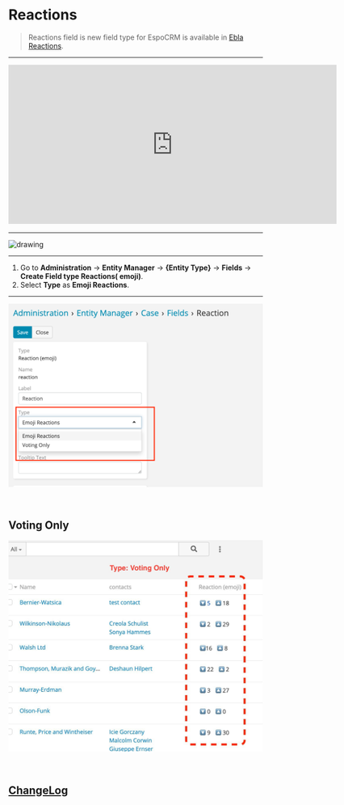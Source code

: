 # Reactions  <a href="https://www.eblasoft.com.tr/espocrm-extension-page/espocrm-ebla-reactions" target="_blank" id="ext-version" data-id="636ce5a5c0c107e82"></a>

> Reactions field is new field type for EspoCRM is available
> in [Ebla Reactions](https://www.eblasoft.com.tr/espocrm-extension-page/reactions).

---

<iframe width="650" height="315" src="https://www.youtube.com/embed/wvykIHG2Vxs" frameborder="0" allow="accelerometer; autoplay; clipboard-write; encrypted-media; gyroscope; picture-in-picture" allowfullscreen></iframe>

---

<img src="https://eblasoft.github.io/documentation/_static/images/espocrm-extensions/reactions/reactions.png" alt="drawing" style="width:200px;"/>

---

1. Go to **Administration** -> **Entity Manager** -> **{Entity Type}** -> **Fields** -> **Create Field type Reactions(
   emoji)**.
2. Select **Type** as **Emoji Reactions**.

---

![Reactions](../../_static/images/espocrm-extensions/reactions/reactions-op.png)

<br>

## Voting Only

![Voting Only](../../_static/images/espocrm-extensions/reactions/voting-only.png)

<br>

## <font color=gray> [ChangeLog](changelog.md) </font>